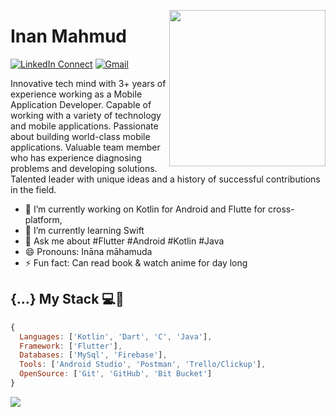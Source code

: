 
<a target="_blank" href="#"><img width="250" align="right" src="https://user-images.githubusercontent.com/58518192/87162442-bf3e8180-c2e7-11ea-9f2a-53a50306b7ce.gif"></a>

# Inan Mahmud

[![LinkedIn Connect](https://img.shields.io/badge/%20-Connect-black?color=14171A&labelColor=212121&logo=linkedin&logoColor=ffcc80)](https://www.linkedin.com/in/inanmahmud/)
[![Gmail](https://img.shields.io/badge/%20-Send%20Mail-black?color=14171A&labelColor=ef5350&logo=gmail&logoColor=ffffff)](mailto:inan.mahmud1992@gmail.com)

Innovative tech mind with 3+ years of experience working as a Mobile Application Developer. Capable of working with a variety of technology and mobile applications. Passionate about building world-class mobile applications. Valuable team member who has experience diagnosing problems and developing solutions. Talented leader with unique ideas and a history of successful contributions in the field. 

- 🔭 I’m currently working on Kotlin for Android and Flutte for cross-platform,
- 🌱 I’m currently learning Swift
- 💬 Ask me about #Flutter #Android #Kotlin #Java
- 😄 Pronouns: Ināna māhamuda
- ⚡ Fun fact: Can read book & watch anime for day long

## {...} My Stack 💻🚀

```js
{
  Languages: ['Kotlin', 'Dart', 'C', 'Java'],
  Framework: ['Flutter'],
  Databases: ['MySql', 'Firebase'],
  Tools: ['Android Studio', 'Postman', 'Trello/Clickup'],
  OpenSource: ['Git', 'GitHub', 'Bit Bucket']
}
```

<img src="https://github-readme-stats.vercel.app/api/?username=inanmahmud92&show_icons=true&title_color=#454441&icon_color=79ff97&text_color=#454441&bg_color=#dedcd7">

